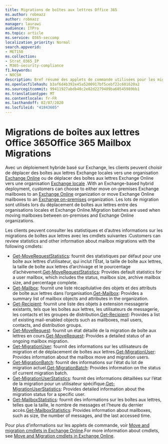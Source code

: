 ```yaml
---
title: Migrations de boîtes aux lettres Office 365
ms.author: robmazz
author: robmazz
manager: laurawi
audience: ITPro
ms.topic: article
ms.service: O365-seccomp
localization_priority: Normal
search.appverid:
- MET150
ms.collection:
- Strat_O365_IP
- M365-security-compliance
f1.keywords:
- NOCSH
description: Bref résumé des applets de commande utilisées pour les migrations de boîtes aux lettres Office 365.
ms.openlocfilehash: b3af6d4b392e45a5200917bf5cebf22c601620a2
ms.sourcegitcommit: 99411927abdb40c2e82d2279489ba60545989bb1
ms.translationtype: MT
ms.contentlocale: fr-FR
ms.lasthandoff: 02/07/2020
ms.locfileid: "41843605"
---
```

# <a name="office-365-mailbox-migrations"></a><span data-ttu-id="09580-103">Migrations de boîtes aux lettres Office 365</span><span class="sxs-lookup"><span data-stu-id="09580-103">Office 365 Mailbox Migrations</span></span>

<span data-ttu-id="09580-104">Avec un déploiement hybride basé sur Exchange, les clients peuvent choisir de déplacer des boîtes aux lettres Exchange locales vers une organisation [Exchange Online](https://docs.microsoft.com/Exchange/exchange-online) ou de déplacer des boîtes aux lettres Exchange Online vers une organisation [Exchange locale](https://docs.microsoft.com/Exchange/exchange-server) .</span><span class="sxs-lookup"><span data-stu-id="09580-104">With an Exchange-based hybrid deployment, customers can choose to either move on-premises Exchange mailboxes to an [Exchange Online](https://docs.microsoft.com/Exchange/exchange-online) organization or move Exchange Online mailboxes to an [Exchange on-premises](https://docs.microsoft.com/Exchange/exchange-server) organization.</span></span> <span data-ttu-id="09580-105">Les lots de migration sont utilisés lors du déplacement de boîtes aux lettres entre des organisations locales et Exchange Online.</span><span class="sxs-lookup"><span data-stu-id="09580-105">Migration batches are used when moving mailboxes between on-premises and Exchange Online organizations.</span></span>

<span data-ttu-id="09580-106">Les clients peuvent consulter les statistiques et d’autres informations sur les migrations de boîtes aux lettres avec les cmdlets suivantes :</span><span class="sxs-lookup"><span data-stu-id="09580-106">Customers can review statistics and other information about mailbox migrations with the following cmdlets:</span></span>

- <span data-ttu-id="09580-107">[Get-MoveRequestStatistics](https://docs.microsoft.com/powershell/module/exchange/move-and-migration/Get-MoveRequestStatistics?view=exchange-ps): fournit des statistiques par défaut pour une boîte aux lettres d’utilisateur, qui inclut l’État, la taille de boîte aux lettres, la taille de boîte aux lettres d’archivage et le pourcentage d’achèvement.</span><span class="sxs-lookup"><span data-stu-id="09580-107">[Get-MoveRequestStatistics](https://docs.microsoft.com/powershell/module/exchange/move-and-migration/Get-MoveRequestStatistics?view=exchange-ps): Provides default statistics for a user mailbox, which includes the status, mailbox size, archive mailbox size, and percentage complete.</span></span>
- <span data-ttu-id="09580-108">[Get-Mailbox](https://docs.microsoft.com/powershell/module/exchange/mailboxes/Get-Mailbox?view=exchange-ps
): fournit une liste récapitulative des objets et des attributs de boîte aux lettres dans l’organisation.</span><span class="sxs-lookup"><span data-stu-id="09580-108">[Get-Mailbox](https://docs.microsoft.com/powershell/module/exchange/mailboxes/Get-Mailbox?view=exchange-ps
): Provides a summary list of mailbox objects and attributes in the organization.</span></span>
- <span data-ttu-id="09580-109">[Get-Recipient](https://docs.microsoft.com/powershell/module/exchange/users-and-groups/Get-Recipient?view=exchange-ps): fournit une liste des objets à extension messagerie existants, tels que les boîtes aux lettres, les utilisateurs de messagerie, les contacts et les groupes de distribution.</span><span class="sxs-lookup"><span data-stu-id="09580-109">[Get-Recipient](https://docs.microsoft.com/powershell/module/exchange/users-and-groups/Get-Recipient?view=exchange-ps): Provides a list of existing mail-enabled objects such as mailboxes, mail users, contacts, and distribution groups.</span></span>
- <span data-ttu-id="09580-110">[Get-MoveRequest](https://docs.microsoft.com/powershell/module/exchange/move-and-migration/Get-MoveRequest?view=exchange-ps): fournit un état détaillé de la migration de boîte aux lettres en cours.</span><span class="sxs-lookup"><span data-stu-id="09580-110">[Get-MoveRequest](https://docs.microsoft.com/powershell/module/exchange/move-and-migration/Get-MoveRequest?view=exchange-ps): Provides a detailed status of an ongoing mailbox migration.</span></span>
- <span data-ttu-id="09580-111">[Get-MigrationUser](https://docs.microsoft.com/powershell/module/exchange/move-and-migration/Get-MigrationUser?view=exchange-ps): fournit des informations sur les utilisateurs de migration et de déplacement de boîtes aux lettres.</span><span class="sxs-lookup"><span data-stu-id="09580-111">[Get-MigrationUser](https://docs.microsoft.com/powershell/module/exchange/move-and-migration/Get-MigrationUser?view=exchange-ps): Provides information about the mailbox move and migration users.</span></span>
- <span data-ttu-id="09580-112">[Get-MigrationBatch](https://docs.microsoft.com/powershell/module/exchange/move-and-migration/Get-MigrationBatch?view=exchange-ps): fournit des informations sur l’état du lot de migration actuel.</span><span class="sxs-lookup"><span data-stu-id="09580-112">[Get-MigrationBatch](https://docs.microsoft.com/powershell/module/exchange/move-and-migration/Get-MigrationBatch?view=exchange-ps): Provides information on the status of current migration batch.</span></span>
- <span data-ttu-id="09580-113">[Get-MigrationUserStatistics](https://docs.microsoft.com/powershell/module/exchange/move-and-migration/Get-MigrationUserStatistics?view=exchange-ps): fournit des informations détaillées sur l’état de la migration pour un utilisateur spécifique.</span><span class="sxs-lookup"><span data-stu-id="09580-113">[Get-MigrationUserStatistics](https://docs.microsoft.com/powershell/module/exchange/move-and-migration/Get-MigrationUserStatistics?view=exchange-ps): Provides detailed information about the migration status for a specific user.</span></span>
- <span data-ttu-id="09580-114">[Get-MailboxStatistics](https://docs.microsoft.com/powershell/module/exchange/mailboxes/Get-MailboxStatistics?view=exchange-ps): fournit des informations sur les boîtes aux lettres, telles que la taille, le nombre de messages et l’heure du dernier accès.</span><span class="sxs-lookup"><span data-stu-id="09580-114">[Get-MailboxStatistics](https://docs.microsoft.com/powershell/module/exchange/mailboxes/Get-MailboxStatistics?view=exchange-ps): Provides information about mailboxes, such as size, the number of messages, and the last accessed time.</span></span>

<span data-ttu-id="09580-115">Pour plus d’informations sur les applets de commande, voir [Move and migration cmdlets in Exchange Online](https://docs.microsoft.com/powershell/exchange/exchange-online/exchange-online-powershell?view=exchange-ps).</span><span class="sxs-lookup"><span data-stu-id="09580-115">For more information about cmdlets, see [Move and Migration cmdlets in Exchange Online](https://docs.microsoft.com/powershell/exchange/exchange-online/exchange-online-powershell?view=exchange-ps).</span></span>
